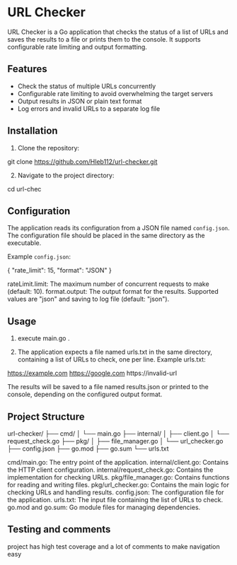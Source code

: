 # URL Checker

URL Checker is a Go application that checks the status of a list of URLs and saves the results to a file or prints them to the console. It supports configurable rate limiting and output formatting.

## Features

- Check the status of multiple URLs concurrently
- Configurable rate limiting to avoid overwhelming the target servers
- Output results in JSON or plain text format
- Log errors and invalid URLs to a separate log file

## Installation

1. Clone the repository:

git clone https://github.com/Hleb112/url-checker.git


2. Navigate to the project directory:

cd url-chec


## Configuration

The application reads its configuration from a JSON file named `config.json`. The configuration file should be placed in the same directory as the executable.

Example `config.json`:

{
  "rate_limit": 15,
  "format": "JSON"
}

rateLimit.limit: The maximum number of concurrent requests to make (default: 10).
format.output: The output format for the results. Supported values are "json" and saving to log file (default: "json").

## Usage

1) execute main.go .

2) The application expects a file named urls.txt in the same directory, containing a list of URLs to check, one per line.
Example urls.txt:

https://example.com
https://google.com
https://invalid-url

The results will be saved to a file named results.json or printed to the console, depending on the configured output format.


## Project Structure

url-checker/
├── cmd/
│   └── main.go
├── internal/
│   ├── client.go
│   └── request_check.go
├── pkg/
│   ├── file_manager.go
│   └── url_checker.go
├── config.json
├── go.mod
├── go.sum
└── urls.txt

cmd/main.go: The entry point of the application.
internal/client.go: Contains the HTTP client configuration.
internal/request_check.go: Contains the implementation for checking URLs.
pkg/file_manager.go: Contains functions for reading and writing files.
pkg/url_checker.go: Contains the main logic for checking URLs and handling results.
config.json: The configuration file for the application.
urls.txt: The input file containing the list of URLs to check.
go.mod and go.sum: Go module files for managing dependencies.

## Testing and comments

project has high test coverage and a lot of comments to make navigation easy








